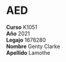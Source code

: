 # AED

**Curso** K1051
<br />
**Año** 2021
<br />
**Legajo** 1678280
<br />
**Nombre** Genty Clarke
<br />
**Apellido** Lamothe
